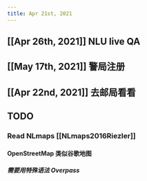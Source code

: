 ```yaml
---
title: Apr 21st, 2021
---
```


## [[Apr 26th, 2021]] NLU live QA
## [[May 17th, 2021]] 警局注册
## [[Apr 22nd, 2021]] 去邮局看看
## TODO
### Read NLmaps [[NLmaps2016Riezler]]
#### OpenStreetMap 类似谷歌地图
##### 需要用特殊语法 Overpass
####
